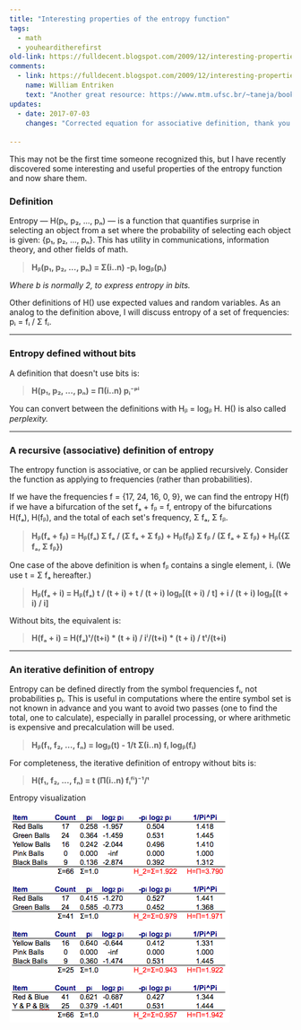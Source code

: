 ```yaml
---
title: "Interesting properties of the entropy function"
tags: 
  - math
  - youhearditherefirst
old-link: https://fulldecent.blogspot.com/2009/12/interesting-properties-of-entropy.html
comments:
  - link: https://fulldecent.blogspot.com/2009/12/interesting-properties-of-entropy.html#comment-2096976890324855229
    name: William Entriken
    text: "Another great resource: https://www.mtm.ufsc.br/~taneja/book/node6.html"
updates:
  - date: 2017-07-03
    changes: "Corrected equation for associative definition, thank you /u/Syrak."

---
```


This may not be the first time someone recognized this, but I have recently discovered some interesting and useful properties of the entropy function and now share them.

### Definition

Entropy — H(p₁, p₂, ..., pₙ) — is a function that quantifies surprise in selecting an object from a set where the probability of selecting each object is given: {p₁, p₂, ..., pₙ}. This has utility in communications, information theory, and other fields of math.

> **Hᵦ(p₁, p₂, ..., pₙ) = Σ(i..n) -pᵢ logᵦ(pᵢ)**

*Where b is normally 2, to express entropy in bits.*

Other definitions of H() use expected values and random variables. As an analog to the definition above, I will discuss entropy of a set of frequencies:  
pᵢ = fᵢ / Σ fᵢ.

---

### Entropy defined without bits

A definition that doesn't use bits is:

> **H(p₁, p₂, ..., pₙ) = Π(i..n) pᵢ⁻ᵖⁱ**

You can convert between the definitions with Hᵦ = logᵦ H. H() is also called *perplexity.*

---

### A recursive (associative) definition of entropy

The entropy function is associative, or can be applied recursively. Consider the function as applying to frequencies (rather than probabilities).

If we have the frequencies f = {17, 24, 16, 0, 9}, we can find the entropy H(f) if we have a bifurcation of the set fₐ + fᵦ = f, entropy of the bifurcations H(fₐ), H(fᵦ), and the total of each set's frequency, Σ fₐ, Σ fᵦ.

> **Hᵦ(fₐ + fᵦ) = Hᵦ(fₐ) Σ fₐ / (Σ fₐ + Σ fᵦ) + Hᵦ(fᵦ) Σ fᵦ / (Σ fₐ + Σ fᵦ) + Hᵦ({Σ fₐ, Σ fᵦ})**

One case of the above definition is when fᵦ contains a single element, i. (We use t = Σ fₐ hereafter.)

> **Hᵦ(fₐ + i) = Hᵦ(fₐ) t / (t + i) + t / (t + i) logᵦ[(t + i) / t] + i / (t + i) logᵦ[(t + i) / i]**

Without bits, the equivalent is:

> **H(fₐ + i) = H(fₐ)ᵗ/(t+i) * (t + i) / iⁱ/(t+i) * (t + i) / tᵗ/(t+i)**

---

### An iterative definition of entropy

Entropy can be defined directly from the symbol frequencies fᵢ, not probabilities pᵢ. This is useful in computations where the entire symbol set is not known in advance and you want to avoid two passes (one to find the total, one to calculate), especially in parallel processing, or where arithmetic is expensive and precalculation will be used.

> **Hᵦ(f₁, f₂, ..., fₙ) = logᵦ(t) - 1/t Σ(i..n) fᵢ logᵦ(fᵢ)**

For completeness, the iterative definition of entropy without bits is:

> **H(f₁, f₂, ..., fₙ) = t (Π(i..n) fᵢᶠⁱ)⁻¹/ᵗ**

Entropy visualization

![Entropy visualization](/assets/images/2009-12-02-interesting-properties-of-entropy.png)
